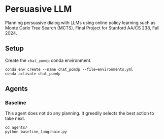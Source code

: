 # Persuasive LLM

Planning persuasive dialog with LLMs using online policy learning such as Monte Carlo Tree Search (MCTS). Final Project for Stanford AA/CS 238, Fall 2024.

## Setup

Create the `chat_pomdp` conda environment.
```
conda env create --name chat_pomdp --file=environments.yml
conda activate chat_pomdp
```

## Agents

### Baseline
This agent does not do any planning. It greedily selects the best action to take next.

```
cd agents/
python baseline_langchain.py
```